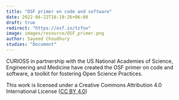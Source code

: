```yaml
---
title: "OSF primer on code and software"
date: 2022-06-22T16:19:26+06:00
draft: true
redirect: "https://osf.io/tzfnx"
image: images/resource/OSF_primer.png
author: Sayeed Choudhury
studies: "Document"
---
```


CURIOSS in partnership with the US National Academies of Science, Engineering and Medicine have created the OSF primer on code and software, a toolkit for fostering Open Science Practices.

This work is licensed under a Creative Commons Attribution 4.0 International License ([CC BY 4.0](https://creativecommons.org/licenses/by/4.0/))